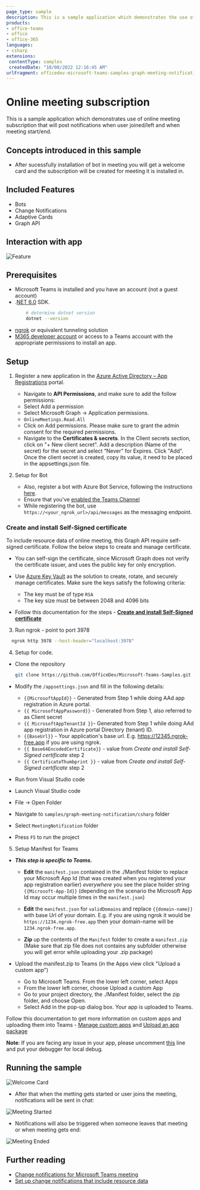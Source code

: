 ```yaml
---
page_type: sample
description: This is a sample application which demonstrates the use of online meeting subscription and sends you the notifications in chat using bot.
products:
- office-teams
- office
- office-365
languages:
- csharp
extensions:
 contentType: samples
 createdDate: "10/08/2022 12:16:45 AM"
urlFragment: officedev-microsoft-teams-samples-graph-meeting-notification-csharp
---
```


# Online meeting subscription

This is a sample application which demonstrates use of online meeting subscription that will post notifications when user joined/left and when meeting start/end.

## Concepts introduced in this sample
- After sucessfully installation of bot in meeting you will get a welcome card and the subscription will be created for meeting it is installed in.

## Included Features
* Bots
* Change Notifications
* Adaptive Cards
* Graph API

## Interaction with app

![Feature](MeetingNotification/Images/MeetingNotificaionAppModule.gif)

## Prerequisites

- Microsoft Teams is installed and you have an account (not a guest account)
-  .[NET 6.0](https://dotnet.microsoft.com/en-us/download) SDK.
    ```bash
        # determine dotnet version
        dotnet --version
    ```
-  [ngrok](https://ngrok.com/download) or equivalent tunneling solution
-  [M365 developer account](https://docs.microsoft.com/en-us/microsoftteams/platform/concepts/build-and-test/prepare-your-o365-tenant) or access to a Teams account with the appropriate permissions to install an app.

## Setup

1. Register a new application in the [Azure Active Directory – App Registrations](https://go.microsoft.com/fwlink/?linkid=2083908) portal.

   - Navigate to **API Permissions**, and make sure to add the follow permissions:
   - Select Add a permission
   - Select Microsoft Graph -> Application permissions.
   - `OnlineMeetings.Read.All`
   - Click on Add permissions. Please make sure to grant the admin consent for the required permissions.
   - Navigate to the **Certificates & secrets**. In the Client secrets section, click on "+ New client secret". Add a description (Name of the secret) for the secret and select “Never” for Expires. Click "Add". Once the client secret is created, copy its value, it need to be placed in the appsettings.json file.

2. Setup for Bot
	
	- Also, register a bot with Azure Bot Service, following the instructions [here](https://docs.microsoft.com/en-us/azure/bot-service/bot-service-quickstart-registration?view=azure-bot-service-3.0).
	- Ensure that you've [enabled the Teams Channel](https://docs.microsoft.com/en-us/azure/bot-service/channel-connect-teams?view=azure-bot-service-4.0)
	- While registering the bot, use `https://<your_ngrok_url>/api/messages` as the messaging endpoint.

### Create and install Self-Signed certificate

 To include resource data of online meeting, this Graph API require self-signed certificate. Follow the below steps to create and manage certificate.

 - You can self-sign the certificate, since Microsoft Graph does not verify the certificate issuer, and uses the public key for only encryption.

 - Use [Azure Key Vault](https://docs.microsoft.com/en-us/azure/key-vault/key-vault-whatis) as the solution to create, rotate, and securely manage certificates. Make sure the keys satisfy the following criteria:

    - The key must be of type `RSA`
    - The key size must be between 2048 and 4096 bits

 - Follow this documentation for the steps - [**Create and install Self-Signed certificate**](MeetingNotification/CertificateDocumentation/README.md)
 
 3. Run ngrok - point to port 3978

   ```bash
     ngrok http 3978 --host-header="localhost:3978"
   ```  

4.  Setup for code.

- Clone the repository

    ```bash
    git clone https://github.com/OfficeDev/Microsoft-Teams-Samples.git
    ```
    
- Modify the `/appsettings.json` and fill in the following details:
  - `{{MicrosoftAppId}}` - Generated from Step 1 while doing AAd app registration in Azure portal.
  - `{{ MicrosoftAppPassword}}` - Generated from Step 1, also referred to as Client secret
  - `{{ MicrosoftAppTenantId }}`- Generated from Step 1 while doing AAd app registration in Azure portal Directory (tenant) ID.
  - `{{BaseUrl}}` -  Your application's base url. E.g. https://12345.ngrok-free.app if you are using ngrok.
  - `{{ Base64EncodedCertificate}}` - value from *Create and install Self-Signed certificate* step 2
  - `{{ CertificateThumbprint }}` - value from *Create and install Self-Signed certificate* step 2
    
 - Run from Visual Studio code

  - Launch Visual Studio code
  - File -> Open Folder
  - Navigate to `samples/graph-meeting-notification/csharp` folder
  - Select `MeetingNotification` folder
  - Press `F5` to run the project

5. Setup Manifest for Teams
- __*This step is specific to Teams.*__
    - **Edit** the `manifest.json` contained in the ./Manifest folder to replace your Microsoft App Id (that was created when you registered your app registration earlier) *everywhere* you see the place holder string `{{Microsoft-App-Id}}` (depending on the scenario the Microsoft App Id may occur multiple times in the `manifest.json`)
    - **Edit** the `manifest.json` for `validDomains` and replace `{{domain-name}}` with base Url of your domain. E.g. if you are using ngrok it would be `https://1234.ngrok-free.app` then your domain-name will be `1234.ngrok-free.app`.
    
    - **Zip** up the contents of the `Manifest` folder to create a `manifest.zip` (Make sure that zip file does not contains any subfolder otherwise you will get error while uploading your .zip package)

- Upload the manifest.zip to Teams (in the Apps view click "Upload a custom app")
   - Go to Microsoft Teams. From the lower left corner, select Apps
   - From the lower left corner, choose Upload a custom App
   - Go to your project directory, the ./Manifest folder, select the zip folder, and choose Open.
   - Select Add in the pop-up dialog box. Your app is uploaded to Teams.
   
Follow this documentation to get more information on custom apps and uploading them into Teams - [Manage custom apps](https://docs.microsoft.com/en-us/microsoftteams/custom-app-overview) and [Upload an app package](https://docs.microsoft.com/en-us/microsoftteams/upload-custom-apps)

**Note**: If you are facing any issue in your app, please uncomment [this](https://github.com/OfficeDev/Microsoft-Teams-Samples/blob/main/samples/graph-meeting-notification/csharp/MeetingNotification/AdapterWithErrorHandler.cs#L27) line and put your debugger for local debug.

## Running the sample
![Welcome Card](MeetingNotification/Images/WelcomeCard.png)

- After that when the metting gets started or user joins the meeting, notifications will be sent in chat:

![Meeting Started](MeetingNotification/Images/MeetingStartedCard.png)

- Notifications will also be triggered when someone leaves that meeting or when meeting gets end:

![Meeting Ended](MeetingNotification/Images/MeetingEndedCard.png)
 
## Further reading
- [Change notifications for Microsoft Teams meeting](https://docs.microsoft.com/en-us/graph/changenotifications-for-onlinemeeting)
- [Set up change notifications that include resource data](https://docs.microsoft.com/en-us/graph/webhooks-with-resource-data)

